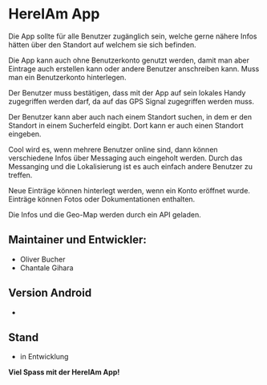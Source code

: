 # HereIAm App

Die App sollte für alle Benutzer zugänglich sein, welche gerne nähere Infos hätten über den Standort auf welchem sie sich befinden.

Die App kann auch ohne Benutzerkonto genutzt werden, damit man aber Eintrage auch erstellen kann oder andere Benutzer anschreiben kann. Muss man ein Benutzerkonto hinterlegen.

Der Benutzer muss bestätigen, dass mit der App auf sein lokales Handy zugegriffen werden darf, da auf das GPS Signal zugegriffen werden muss.

Der Benutzer kann aber auch nach einem Standort suchen, in dem er den Standort in einem Sucherfeld eingibt. Dort kann er auch einen Standort eingeben.

Cool wird es, wenn mehrere Benutzer online sind, dann können verschiedene Infos über Messaging auch eingeholt werden. Durch das Messanging und die Lokalisierung ist es auch einfach andere Benutzer zu treffen.

Neue Einträge können hinterlegt werden, wenn ein Konto eröffnet wurde. Einträge können Fotos oder Dokumentationen enthalten. 

Die Infos und die Geo-Map werden durch ein API geladen.


## Maintainer und Entwickler:
- Oliver Bucher
- Chantale Gihara

## Version Android
- 

## Stand
- in Entwicklung


**Viel Spass mit der HereIAm App!**
